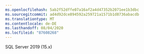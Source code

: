 ```yaml
---
ms.openlocfilehash: 5ab2f52dffe07a16af2a4d47352b2071ee1b3dbc
ms.sourcegitcommit: ad4d92dce894592a259721a1571b1d8736abacdb
ms.translationtype: MT
ms.contentlocale: de-DE
ms.lasthandoff: 08/04/2020
ms.locfileid: "87608268"
---
```

 SQL Server 2019 (15.x) 
